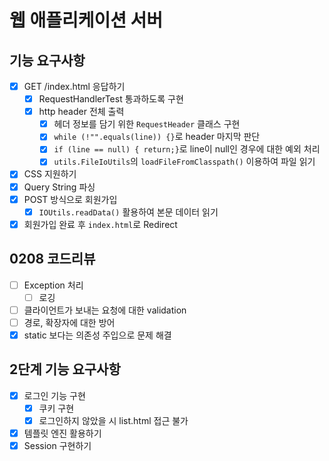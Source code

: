 # 웹 애플리케이션 서버
## 기능 요구사항
- [x] GET /index.html 응답하기
  - [x] RequestHandlerTest 통과하도록 구현
  - [x] http header 전체 출력
    - [x] 헤더 정보를 담기 위한 `RequestHeader` 클래스 구현
    - [x] `while (!"".equals(line)) {}`로 header 마지막 판단
    - [x] `if (line == null) { return;}`로 line이 null인 경우에 대한 예외 처리
    - [x] `utils.FileIoUtils`의 `loadFileFromClasspath()` 이용하여 파일 읽기
- [x] CSS 지원하기
- [x] Query String 파싱
- [x] POST 방식으로 회원가입
  - [x] `IOUtils.readData()` 활용하여 본문 데이터 읽기
- [x] 회원가입 완료 후 `index.html`로 Redirect

## 0208 코드리뷰
- [ ] Exception 처리
  - [ ] 로깅
- [ ] 클라이언트가 보내는 요청에 대한 validation
- [ ] 경로, 확장자에 대한 방어
- [x] static 보다는 의존성 주입으로 문제 해결

## 2단계 기능 요구사항
- [x] 로그인 기능 구현
  - [x] 쿠키 구현
  - [x] 로그인하지 않았을 시 list.html 접근 불가
- [x] 템플릿 엔진 활용하기
- [x] Session 구현하기